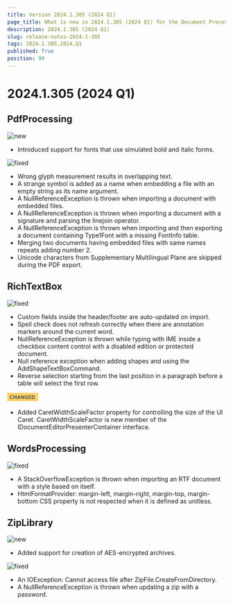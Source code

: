 ```yaml
---
title: Version 2024.1.305 (2024 Q1)
page_title: What is new in 2024.1.305 (2024 Q1) for the Document Processing Libraries
description: 2024.1.305 (2024 Q1)
slug: release-notes-2024-1-305 
tags: 2024.1.305,2024,Q1
published: True
position: 99
---
```



# 2024.1.305 (2024 Q1)


## PdfProcessing


![new](../images/new.png)

* Introduced support for fonts that use simulated bold and italic forms.

![fixed](../images/fixed.png)

* Wrong glyph measurement results in overlapping text.
* A strange symbol is added as a name when embedding a file with an empty string as its name argument.
* A NullReferenceException is thrown when importing a document with embedded files.
* A NullReferenceException is thrown when importing a document with a signature and parsing the linejoin operator.
* A NullReferenceException is thrown when importing and then exporting a document containing Type1Font with a missing FontInfo table.
* Merging two documents having embedded files with same names repeats adding number 2.
* Unicode characters from Supplementary Multilingual Plane are skipped during the PDF export.

## RichTextBox


![fixed](../images/fixed.png)

* Custom fields inside the header/footer are auto-updated on import.
* Spell check does not refresh correctly when there are annotation markers around the current word.
* NullReferenceException is thrown while typing with IME inside a checkbox content control with a disabled edition or protected document.
* Null reference exception when adding shapes and using the AddShapeTextBoxCommand.
* Reverse selection starting from the last position in a paragraph before a table will select the first row.

![changed](../images/changed.png)

* Added CaretWidthScaleFactor property for controlling the size of the UI Caret. CaretWidthScaleFactor is new member of the IDocumentEditorPresenterContainer interface.

## WordsProcessing


![fixed](../images/fixed.png)

* A StackOverflowException is thrown when importing an RTF document with a style based on itself.
* HtmlFormatProvider: margin-left, margin-right, margin-top, margin-bottom CSS property is not respected when it is defined as unitless.

## ZipLibrary


![new](../images/new.png)

* Added support for creation of AES-encrypted archives.

![fixed](../images/fixed.png)

* An IOException: Cannot access file after ZipFile.CreateFromDirectory.
* A NullReferenceException is thrown when updating a zip with a password.
